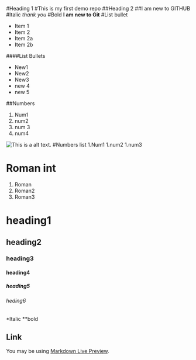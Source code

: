 #Heading 1
#This is my first demo repo
##Heading 2
##I am new to GITHUB
#Italic
*thank you*
#Bold
**I am new to Git**
#List bullet
* Item 1
* Item 2
* Item 2a
* Item 2b

####List Bullets
* New1
* New2
* New3
* new 4
* new 5

##Numbers 
1. Num1 
1. num2
1. num 3
1. num4

![This is a alt text.](/image/num.png "This is a sample image.")
#Numbers list
 1.Num1
 1.num2
 1.num3

# Roman int
 1. Roman
 2. Roman2
 3. Roman3

# heading1
## heading2
### heading3
#### heading4
##### heading5
###### heding6

*Italic 
**bold

## Link
You may be using [Markdown Live Preview](https://github.com/DevangEDBA/demo-repo/edit/main/README.md/).

